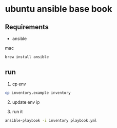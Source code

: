 # ubuntu ansible base book

## Requirements

- ansible

mac

```bash
brew install ansible
```

## run

1. cp env

```bash
cp inventory.example inventory
```

2. update env ip

3. run it

```bash
ansible-playbook -i inventory playbook.yml
```